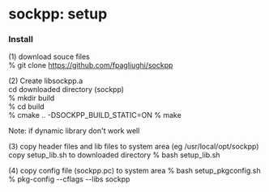 sockpp: setup
===============


### Install
(1) download souce files  
% git clone https://github.com/fpagliughi/sockpp

(2) Create libsockpp.a  
cd downloaded directory (sockpp)  
% mkdir build  
% cd build  
% cmake ..   -DSOCKPP_BUILD_STATIC=ON
% make  

Note:
if dynamic library
don't work well

(3) copy header files and lib files to system area 
(eg /usr/local/opt/sockpp)
copy setup_lib.sh to downloaded directory
% bash setup_lib.sh

(4) copy config file (sockpp.pc) to system area 
% bash setup_pkgconfig.sh
% pkg-config --cflags --libs sockpp

